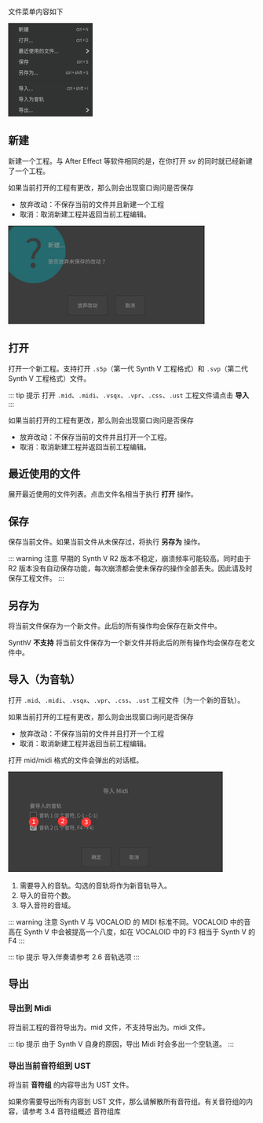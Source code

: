 文件菜单内容如下

![文件菜单](/2/2.2.png)

## 新建

新建一个工程。与 After Effect 等软件相同的是，在你打开 sv 的同时就已经新建了一个工程。

如果当前打开的工程有更改，那么则会出现窗口询问是否保存

* 放弃改动：不保存当前的文件并且新建一个工程
* 取消：取消新建工程并返回当前工程编辑。

![新建弹窗](/2/2.8.png)

## 打开

打开一个新工程。支持打开 `.s5p`（第一代 Synth V 工程格式）和 `.svp`（第二代 Synth V 工程格式）文件。

::: tip 提示
打开 `.mid`、`.midi`、`.vsqx`、`.vpr`、`.css`、`.ust` 工程文件请点击 **导入**
:::

如果当前打开的工程有更改，那么则会出现窗口询问是否保存

* 放弃改动：不保存当前的文件并且打开一个工程。
* 取消：取消新建工程并返回当前工程编辑。

## 最近使用的文件

展开最近使用的文件列表。点击文件名相当于执行 **打开** 操作。

## 保存

保存当前文件。如果当前文件从未保存过，将执行 **另存为** 操作。

::: warning 注意
早期的 Synth V R2 版本不稳定，崩溃频率可能较高。同时由于 R2 版本没有自动保存功能，每次崩溃都会使未保存的操作全部丢失。因此请及时保存工程文件。
:::

## 另存为

将当前文件保存为一个新文件。此后的所有操作均会保存在新文件中。

SynthV **不支持** 将当前文件保存为一个新文件并将此后的所有操作均会保存在老文件中。

## 导入（为音轨）

打开 `.mid`、`.midi`、`.vsqx`、`.vpr`、`.css`、`.ust` 工程文件（为一个新的音轨）。

如果当前打开的工程有更改，那么则会出现窗口询问是否保存

* 放弃改动：不保存当前的文件并且打开一个工程
* 取消：取消新建工程并返回当前工程编辑。

打开 mid/midi 格式的文件会弹出的对话框。

![导入 midi](/2/2.9.png)

1. 需要导入的音轨。勾选的音轨将作为新音轨导入。
2. 导入的音符个数。
3. 导入音符的音域。

::: warning 注意
Synth V 与 VOCALOID 的 MIDI 标准不同。VOCALOID 中的音高在 Synth V 中会被提高一个八度，如在 VOCALOID 中的 F3 相当于 Synth V 的 F4
:::

::: tip 提示
导入伴奏请参考 2.6 音轨选项
:::

## 导出

### 导出到 Midi

将当前工程的音符导出为。mid 文件，不支持导出为。midi 文件。

::: tip 提示
由于 Synth V 自身的原因，导出 Midi 时会多出一个空轨道。
:::

### 导出当前音符组到 UST

将当前 **音符组** 的内容导出为 UST 文件。

如果你需要导出所有内容到 UST 文件，那么请解散所有音符组。有关音符组的内容，请参考 3.4 音符组概述 音符组库

<Vssue :title="$title" />